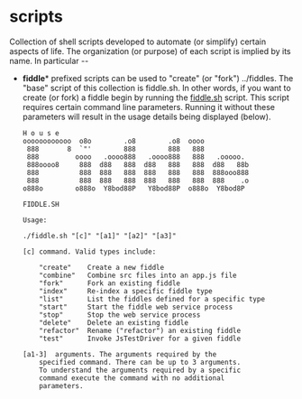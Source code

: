 scripts
=====

Collection of shell scripts developed to automate (or simplify) certain aspects of life.  The organization (or purpose) of each
script is implied by its name.  In particular --

*   **fiddle*** prefixed scripts can be used to "create" (or "fork") ../fiddles.  The "base" script
    of this collection is fiddle.sh.  In other words, if you want to create (or fork) a
    fiddle begin by running the [fiddle.sh](fiddle.sh) script.  This script requires certain command line parameters.
    Running it without these parameters will result in the usage details being displayed (below).


        H o u s e
        oooooooooooo  o8o        .o8        .o8  oooo
         888       8  `"'        888        888   888
         888         oooo   .oooo888   .oooo888   888   .ooooo.
         888oooo8     888  d88   888  d88   888   888  d88   88b
         888          888  888   888  888   888   888  888ooo888
         888          888  888   888  888   888   888  888    .o
        o888o        o888o  Y8bod88P   Y8bod88P  o888o  Y8bod8P

        FIDDLE.SH

        Usage:

        ./fiddle.sh "[c]" "[a1]" "[a2]" "[a3]"

        [c]	command. Valid types include:

            "create"	Create a new fiddle
            "combine"	Combine src files into an app.js file
            "fork"		Fork an existing fiddle
            "index"		Re-index a specific fiddle type
            "list"		List the fiddles defined for a specific type
            "start"		Start the fiddle web service process
            "stop"		Stop the web service process
            "delete"	Delete an existing fiddle
            "refactor"	Rename ("refactor") an existing fiddle
            "test"		Invoke JsTestDriver for a given fiddle

        [a1-3]	arguments. The arguments required by the
            specified command. There can be up to 3 arguments.
            To understand the arguments required by a specific
            command execute the command with no additional
            parameters.


